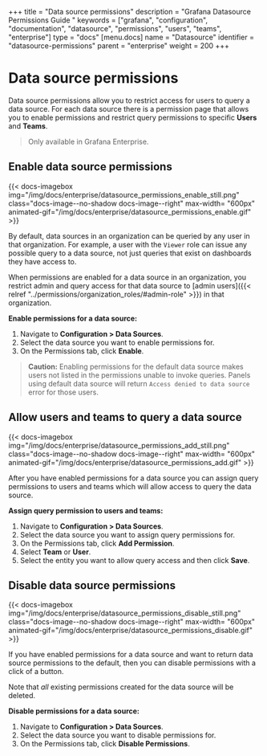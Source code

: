 +++
title = "Data source permissions"
description = "Grafana Datasource Permissions Guide "
keywords = ["grafana", "configuration", "documentation", "datasource", "permissions", "users", "teams", "enterprise"]
type = "docs"
[menu.docs]
name = "Datasource"
identifier = "datasource-permissions"
parent = "enterprise"
weight = 200
+++

# Data source permissions

Data source permissions allow you to restrict access for users to query a data source. For each data source there is a permission page that allows you to enable permissions and restrict query permissions to specific **Users** and **Teams**.

> Only available in Grafana Enterprise.

## Enable data source permissions

{{< docs-imagebox img="/img/docs/enterprise/datasource_permissions_enable_still.png" class="docs-image--no-shadow docs-image--right" max-width= "600px" animated-gif="/img/docs/enterprise/datasource_permissions_enable.gif" >}}

By default, data sources in an organization can be queried by any user in that organization. For example, a user with the `Viewer` role can issue any possible query to a data source, not just
queries that exist on dashboards they have access to.

When permissions are enabled for a data source in an organization, you restrict admin and query access for that data source to [admin users]({{< relref "../permissions/organization_roles/#admin-role" >}}) in that organization.

**Enable permissions for a data source:**

1. Navigate to **Configuration > Data Sources**.
1. Select the data source you want to enable permissions for.
1. On the Permissions tab, click **Enable**.

<div class="clearfix"></div>

> **Caution:** Enabling permissions for the default data source makes users not listed in the permissions unable to invoke queries. Panels using default data source will return `Access denied to data source` error for those users.

## Allow users and teams to query a data source

{{< docs-imagebox img="/img/docs/enterprise/datasource_permissions_add_still.png" class="docs-image--no-shadow docs-image--right" max-width= "600px" animated-gif="/img/docs/enterprise/datasource_permissions_add.gif" >}}

After you have enabled permissions for a data source you can assign query permissions to users and teams which will allow access to query the data source.

**Assign query permission to users and teams:**

1. Navigate to **Configuration > Data Sources**.
1. Select the data source you want to assign query permissions for.
1. On the Permissions tab, click **Add Permission**.
1. Select **Team** or **User**.
1. Select the entity you want to allow query access and then click **Save**.

<div class="clearfix"></div>

## Disable data source permissions

{{< docs-imagebox img="/img/docs/enterprise/datasource_permissions_disable_still.png" class="docs-image--no-shadow docs-image--right" max-width= "600px" animated-gif="/img/docs/enterprise/datasource_permissions_disable.gif" >}}

If you have enabled permissions for a data source and want to return data source permissions to the default, then you can disable permissions with a click of a button.

Note that *all* existing permissions created for the data source will be deleted.

**Disable permissions for a data source:**

1. Navigate to **Configuration > Data Sources**.
1. Select the data source you want to disable permissions for.
1. On the Permissions tab, click **Disable Permissions**.

<div class="clearfix"></div>
